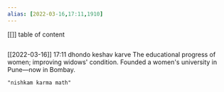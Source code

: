 ```yaml
---
alias: [2022-03-16,17:11,1910]
---
```

[[]]
table of content
```toc
```

[[2022-03-16]] 17:11
dhondo keshav karve
The educational progress of women; improving widows' condition. Founded a women's university in Pune—now in Bombay.
```query
"nishkam karma math"
```